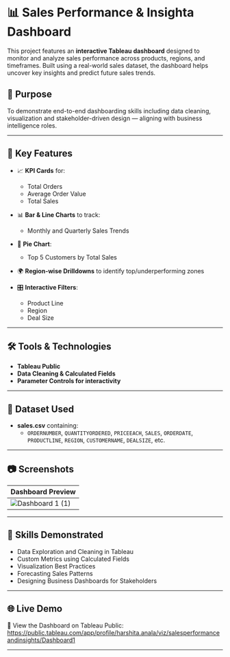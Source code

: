 # 📊 Sales Performance & Insighta Dashboard 

This project features an **interactive Tableau dashboard** designed to monitor and analyze sales performance across products, regions, and timeframes. Built using a real-world sales dataset, the dashboard helps uncover key insights and predict future sales trends.

## 🚀 Purpose

To demonstrate end-to-end dashboarding skills including data cleaning, visualization and stakeholder-driven design — aligning with business intelligence roles.

---

## 📌 Key Features

- 📈 **KPI Cards** for:
  - Total Orders
  - Average Order Value
  - Total Sales
  
- 📊 **Bar & Line Charts** to track:
  - Monthly and Quarterly Sales Trends
  
- 🧩 **Pie Chart**:
  - Top 5 Customers by Total Sales

- 🌍 **Region-wise Drilldowns** to identify top/underperforming zones

- 🎛️ **Interactive Filters**:
  - Product Line
  - Region
  - Deal Size

---

## 🛠️ Tools & Technologies

- **Tableau Public**
- **Data Cleaning & Calculated Fields**
- **Parameter Controls for interactivity**


---

## 🧪 Dataset Used

- **sales.csv** containing:
  - `ORDERNUMBER`, `QUANTITYORDERED`, `PRICEEACH`, `SALES`, `ORDERDATE`, `PRODUCTLINE`, `REGION`, `CUSTOMERNAME`, `DEALSIZE`, etc.



---

## 📷 Screenshots

| Dashboard Preview |
|-------------------|
| ![Dashboard 1 (1)](https://github.com/user-attachments/assets/1efd8459-11c8-42de-a245-b2377920a473)
 

---

## 🧠 Skills Demonstrated

- Data Exploration and Cleaning in Tableau
- Custom Metrics using Calculated Fields
- Visualization Best Practices
- Forecasting Sales Patterns
- Designing Business Dashboards for Stakeholders

---

## 🌐 Live Demo

🔗 View the Dashboard on Tableau Public: https://public.tableau.com/app/profile/harshita.anala/viz/salesperformanceandinsights/Dashboard1

---





